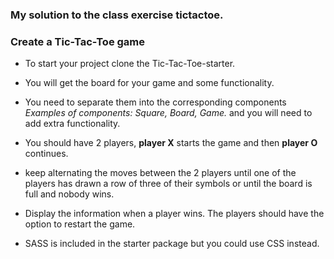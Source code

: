 ### My solution to the class exercise tictactoe.
### Create a Tic-Tac-Toe game

- To start your project clone the Tic-Tac-Toe-starter.
- You will get the board for your game and some functionality.
- You need to separate them into the corresponding components _Examples of components: Square, Board, Game._ and you will need to add extra functionality.
- You should have 2 players, **player X** starts the game and then **player O** continues.
- keep alternating the moves between the 2 players until one of the players has drawn a row of three of their symbols or until the board is full and nobody wins.
- Display the information when a player wins. The players should have the option to restart the game.

-   SASS is included in the starter package but you could use CSS instead.
